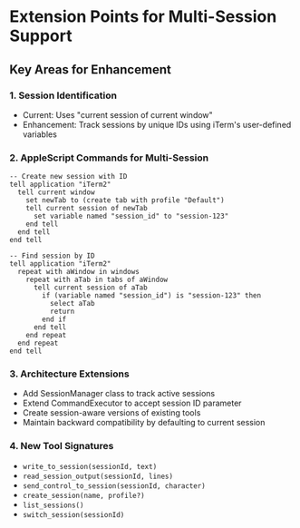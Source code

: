 # Extension Points for Multi-Session Support

## Key Areas for Enhancement

### 1. Session Identification
- Current: Uses "current session of current window"
- Enhancement: Track sessions by unique IDs using iTerm's user-defined variables

### 2. AppleScript Commands for Multi-Session
```applescript
-- Create new session with ID
tell application "iTerm2"
  tell current window
    set newTab to (create tab with profile "Default")
    tell current session of newTab
      set variable named "session_id" to "session-123"
    end tell
  end tell
end tell

-- Find session by ID
tell application "iTerm2"
  repeat with aWindow in windows
    repeat with aTab in tabs of aWindow
      tell current session of aTab
        if (variable named "session_id") is "session-123" then
          select aTab
          return
        end if
      end tell
    end repeat
  end repeat
end tell
```

### 3. Architecture Extensions
- Add SessionManager class to track active sessions
- Extend CommandExecutor to accept session ID parameter
- Create session-aware versions of existing tools
- Maintain backward compatibility by defaulting to current session

### 4. New Tool Signatures
- `write_to_session(sessionId, text)`
- `read_session_output(sessionId, lines)`
- `send_control_to_session(sessionId, character)`
- `create_session(name, profile?)`
- `list_sessions()`
- `switch_session(sessionId)`